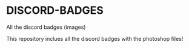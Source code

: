 # DISCORD-BADGES
All the discord badges (images)

This repository inclues all the discord badges with the photoshop files!
